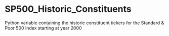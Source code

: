 # SP500_Historic_Constituents
Python variable containing the historic constituent tickers for the Standard &amp; Poor 500 Index starting at year 2000
